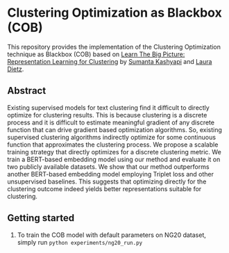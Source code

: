 # Clustering Optimization as Blackbox (COB)

This repository provides the implementation of the Clustering Optimization technique as Blackbox (COB) based on [Learn The Big Picture: Representation Learning for Clustering](https://www.cs.unh.edu/~sk1105/papers/repl4nlp_paper.pdf) by [Sumanta Kashyapi](https://www.cs.unh.edu/~sk1105/) and [Laura Dietz](https://www.cs.unh.edu/~dietz/).

## Abstract
Existing supervised models for text clustering find it difficult to directly optimize for clustering results. This is because clustering is a discrete process and it is difficult to estimate meaningful gradient of any discrete function that can drive gradient based optimization algorithms. So, existing supervised clustering algorithms indirectly optimize for some continuous function that approximates the clustering process. We propose a scalable training strategy that directly optimizes for a discrete clustering metric. We train a BERT-based embedding model using our method and evaluate it on two publicly available datasets. We show that our method outperforms another BERT-based embedding model employing Triplet loss and other unsupervised baselines. This suggests that optimizing directly for the clustering outcome indeed yields better representations suitable for clustering.

## Getting started
1. To train the COB model with default parameters on NG20 dataset, simply run ```python experiments/ng20_run.py```
